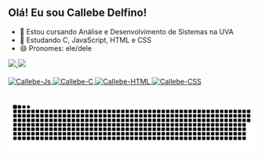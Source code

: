 ## Olá! Eu sou Callebe Delfino!

- 🔭 Estou cursando Análise e Desenvolvimento de Sistemas na UVA
- 🌱 Estudando C, JavaScript, HTML e CSS
- 😄 Pronomes: ele/dele

<div>
  <a href="https://github.com/CallebeDelfino">
  <img height="180cm" src="https://github-readme-stats.vercel.app/api?username=callebedelfino&show_icons=true&theme=dark"/>
  <img height="180cm" src="https://github-readme-stats.vercel.app/api/top-langs/?username=anuraghazra"/>
</div>

<div style="display: inline_block"><br>
  <img align="center" alt="Callebe-Js" height="40" weight="40" src="https://cdn.jsdelivr.net/gh/devicons/devicon@latest/icons/javascript/javascript-original.svg" />
  <img align="center" alt="Callebe-C" height="40" weight="40" src="https://cdn.jsdelivr.net/gh/devicons/devicon@latest/icons/c/c-original.svg" />
  <img align="center" alt="Callebe-HTML" height="40" weight="40" src="https://cdn.jsdelivr.net/gh/devicons/devicon@latest/icons/html5/html5-original.svg" />
  <img align="center" alt="Callebe-CSS" height="40" weight="40" src="https://cdn.jsdelivr.net/gh/devicons/devicon@latest/icons/css3/css3-original.svg" />
</div>

##

<picture>
  <source media="(prefers-color-scheme: dark)" srcset="https://raw.githubusercontent.com/callebedelfino/callebedelfino/output/github-contribution-grid-snake-dark.svg">
  <source media="(prefers-color-scheme: light)" srcset="https://raw.githubusercontent.com/callebedelfino/callebedelfino/output/github-contribution-grid-snake.svg">
  <img alt="github contribution grid snake animation" src="https://raw.githubusercontent.com/callebedelfino/callebedelfino/output/github-contribution-grid-snake.svg">
</picture>
